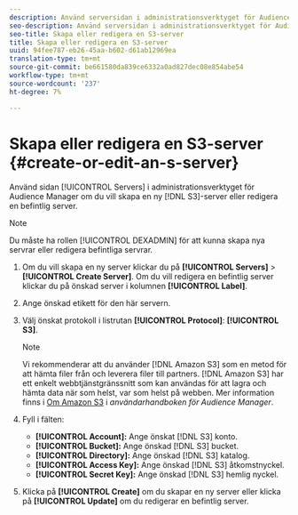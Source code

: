 ```yaml
---
description: Använd serversidan i administrationsverktyget för Audience Manager för att skapa en ny S3-server eller för att redigera en befintlig server.
seo-description: Använd serversidan i administrationsverktyget för Audience Manager för att skapa en ny S3-server eller för att redigera en befintlig server.
seo-title: Skapa eller redigera en S3-server
title: Skapa eller redigera en S3-server
uuid: 94fee787-eb26-45aa-b602-d61ab12969ea
translation-type: tm+mt
source-git-commit: be661580da839ce6332a0ad827dec08e854abe54
workflow-type: tm+mt
source-wordcount: '237'
ht-degree: 7%

---
```



# Skapa eller redigera en S3-server {#create-or-edit-an-s-server}

Använd sidan [!UICONTROL Servers] i administrationsverktyget för Audience Manager om du vill skapa en ny [!DNL S3]-server eller redigera en befintlig server.

>[!NOTE]
>
>Du måste ha rollen [!UICONTROL DEXADMIN] för att kunna skapa nya servrar eller redigera befintliga servrar.

1. Om du vill skapa en ny server klickar du på **[!UICONTROL Servers]** > **[!UICONTROL Create Server]**. Om du vill redigera en befintlig server klickar du på önskad server i kolumnen **[!UICONTROL Label]**.
1. Ange önskad etikett för den här servern.
1. Välj önskat protokoll i listrutan **[!UICONTROL Protocol]**: **[!UICONTROL S3]**.

   >[!NOTE]
   >
   >Vi rekommenderar att du använder [!DNL Amazon S3] som en metod för att hämta filer från och leverera filer till partners. [!DNL Amazon S3] har ett enkelt webbtjänstgränssnitt som kan användas för att lagra och hämta data när som helst, var som helst på webben. Mer information finns i [Om Amazon S3](https://docs.adobe.com/content/help/en/audience-manager/user-guide/reference/amazon-s3.html) i *användarhandboken för Audience Manager*.

1. Fyll i fälten:

   * **[!UICONTROL Account]:** Ange önskat  [!DNL S3] konto.
   * **[!UICONTROL Bucket]:** Ange önskad  [!DNL S3] bucket.
   * **[!UICONTROL Directory]:** Ange önskad  [!DNL S3] katalog.
   * **[!UICONTROL Access Key]:** Ange önskad  [!DNL S3] åtkomstnyckel.
   * **[!UICONTROL Secret Key]:** Ange önskad  [!DNL S3] hemlig nyckel.

1. Klicka på **[!UICONTROL Create]** om du skapar en ny server eller klicka på **[!UICONTROL Update]** om du redigerar en befintlig server.